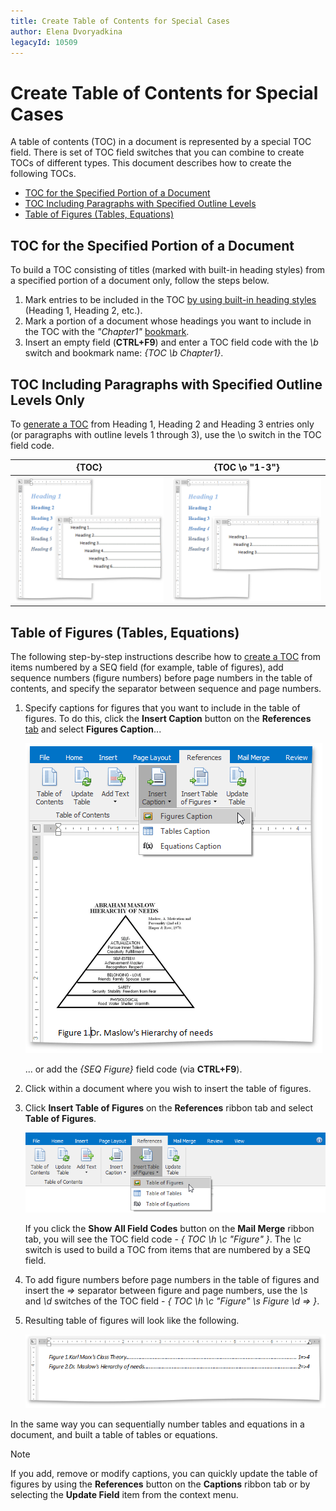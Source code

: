 ```yaml
---
title: Create Table of Contents for Special Cases
author: Elena Dvoryadkina
legacyId: 10509
---
```

# Create Table of Contents for Special Cases
A table of contents (TOC) in a document is represented by a special TOC field. There is set of TOC field switches that you can combine to create TOCs of different types. This document describes how to create the following TOCs.
* [TOC for the Specified Portion of a Document](#tocspecifiedchapter)
* [TOC Including Paragraphs with Specified Outline Levels](#tocfromspecifiedoutlinelevels)
* [Table of Figures (Tables, Equations)](#tableoffigures)

## <a name="tocspecifiedchapter"/>TOC for the Specified Portion of a Document
To build a TOC consisting of titles (marked with built-in heading styles) from a specified portion of a document only, follow the steps below.
1. Mark entries to be included in the TOC [by using built-in heading styles](create-a-table-of-contents.md) (Heading 1, Heading 2, etc.).
2. Mark a portion of a document whose headings you want to include in the TOC with the _"Chapter1"_ [bookmark](../miscellaneous/insert-a-bookmark.md).
3. Insert an empty field (**CTRL+F9**) and enter a TOC field code with the _\b_ switch and bookmark name: _{TOC \b Chapter1}_.

## <a name="tocfromspecifiedoutlinelevels"/>TOC Including Paragraphs with Specified Outline Levels Only
To [generate a TOC](create-a-table-of-contents.md) from Heading 1, Heading 2 and Heading 3 entries only (or paragraphs with outline levels 1 through 3), use the \o switch in the TOC field code.

| {TOC} | {TOC \o "1-3"} |
|---|---|
| ![RTETocFieldDefault](../../../images/img121450.png) | ![RTETOCOSwitch](../../../images/img121451.png) |

## <a name="tableoffigures"/>Table of Figures (Tables, Equations)
The following step-by-step instructions describe how to [create a TOC](create-a-table-of-contents.md) from items numbered by a SEQ field (for example, table of figures), add sequence numbers (figure numbers) before page numbers in the table of contents, and specify the separator between sequence and page numbers.
1. Specify captions for figures that you want to include in the table of figures. To do this, click the **Insert Caption** button on the **References** [tab](../text-editor-ui/ribbon-interface.md) and select **Figures Caption**...
	
	![RTETOCInsertFigure](../../../images/img121456.png)
	
	... or add the _{SEQ Figure}_ field code (via **CTRL+F9**).
2. Click within a document where you wish to insert the table of figures.
3. Click **Insert Table of Figures** on the **References** ribbon tab and select **Table of Figures**.
	
	![RTETOCInsertTableOfFigures](../../../images/img121453.png)
	
	If you click the **Show All Field Codes** button on the **Mail Merge** ribbon tab, you will see the TOC field code - _{ TOC \h \c "Figure" }_. The _\c_ switch is used to build a TOC from items that are numbered by a SEQ field.
4. To add figure numbers before page numbers in the table of figures and insert the _=>_ separator between figure and page numbers, use the _\s_ and _\d_ switches of the TOC field - _{ TOC \h \c "Figure" \s Figure \d => }_.
5. Resulting table of figures will look like the following.
	
	![RTETOCFiguresResult](../../../images/img121455.png)

In the same way you can sequentially number tables and equations in a document, and built a table of tables or equations.

> [!NOTE]
> If you add, remove or modify captions, you can quickly update the table of figures by using the **References** button on the **Captions** ribbon tab or by selecting the **Update Field** item from the context menu.